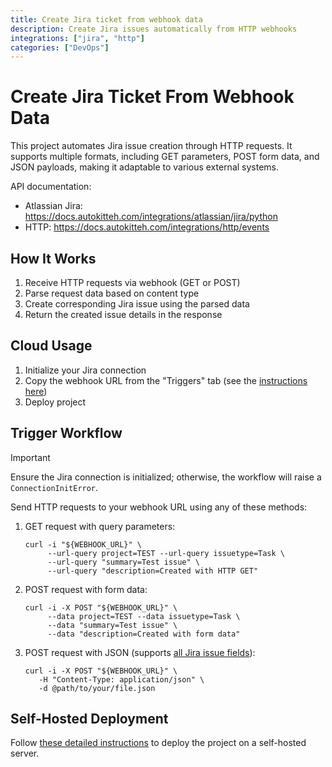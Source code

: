 ```yaml
---
title: Create Jira ticket from webhook data
description: Create Jira issues automatically from HTTP webhooks
integrations: ["jira", "http"]
categories: ["DevOps"]
---
```


# Create Jira Ticket From Webhook Data

This project automates Jira issue creation through HTTP requests. It supports multiple formats, including GET parameters, POST form data, and JSON payloads, making it adaptable to various external systems.

API documentation:

- Atlassian Jira: https://docs.autokitteh.com/integrations/atlassian/jira/python
- HTTP: https://docs.autokitteh.com/integrations/http/events

## How It Works

1. Receive HTTP requests via webhook (GET or POST)
2. Parse request data based on content type
3. Create corresponding Jira issue using the parsed data
4. Return the created issue details in the response

## Cloud Usage

1. Initialize your Jira connection
2. Copy the webhook URL from the "Triggers" tab (see the [instructions here](https://docs.autokitteh.com/get_started/deployment#webhook-urls))
3. Deploy project

## Trigger Workflow

> [!IMPORTANT]
> Ensure the Jira connection is initialized; otherwise, the workflow will raise a `ConnectionInitError`.

Send HTTP requests to your webhook URL using any of these methods:

1. GET request with query parameters:

   ```shell
   curl -i "${WEBHOOK_URL}" \
        --url-query project=TEST --url-query issuetype=Task \
        --url-query "summary=Test issue" \
        --url-query "description=Created with HTTP GET"
   ```

2. POST request with form data:

   ```shell
   curl -i -X POST "${WEBHOOK_URL}" \
        --data project=TEST --data issuetype=Task \
        --data "summary=Test issue" \
        --data "description=Created with form data"
   ```

3. POST request with JSON (supports [all Jira issue fields](https://developer.atlassian.com/cloud/jira/platform/rest/v3/api-group-issues/#api-rest-api-3-issue-post-request-body)):
   ```shell
   curl -i -X POST "${WEBHOOK_URL}" \
      -H "Content-Type: application/json" \
      -d @path/to/your/file.json
   ```

## Self-Hosted Deployment

Follow [these detailed instructions](https://docs.autokitteh.com/get_started/deployment) to deploy the project on a self-hosted server.
